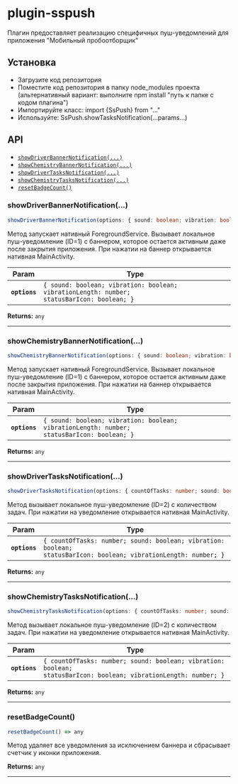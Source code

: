 # plugin-sspush

Плагин предоставляет реализацию специфичных пуш-уведомлений для приложения "Мобильный пробоотборщик"

## Установка

* Загрузите код репозитория
* Поместите код репозитория в папку node_modules проекта (альтернативный вариант: выполните npm install "путь к папке с кодом плагина")
* Импортируйте класс: import {SsPush} from "..."
* Используйте: SsPush.showTasksNotification(...params...)

## API

<docgen-index>

* [`showDriverBannerNotification(...)`](#showdriverbannernotification)
* [`showChemistryBannerNotification(...)`](#showchemistrybannernotification)
* [`showDriverTasksNotification(...)`](#showdrivertasksnotification)
* [`showChemistryTasksNotification(...)`](#showchemistrytasksnotification)
* [`resetBadgeCount()`](#resetbadgecount)

</docgen-index>

<docgen-api>
<!--Update the source file JSDoc comments and rerun docgen to update the docs below-->

### showDriverBannerNotification(...)

```typescript
showDriverBannerNotification(options: { sound: boolean; vibration: boolean; vibrationLength: number; statusBarIcon: boolean; }) => any
```

Метод запускает нативный ForegroundService.
Вызывает локальное пуш-уведомление (ID=1) с баннером, которое остается активным даже после закрытия приложения.
При нажатии на баннер открывается нативная MainActivity.

| Param         | Type                                                                                                  |
| ------------- | ----------------------------------------------------------------------------------------------------- |
| **`options`** | <code>{ sound: boolean; vibration: boolean; vibrationLength: number; statusBarIcon: boolean; }</code> |

**Returns:** <code>any</code>

--------------------


### showChemistryBannerNotification(...)

```typescript
showChemistryBannerNotification(options: { sound: boolean; vibration: boolean; vibrationLength: number; statusBarIcon: boolean; }) => any
```

Метод запускает нативный ForegroundService.
Вызывает локальное пуш-уведомление (ID=1) с баннером, которое остается активным даже после закрытия приложения.
При нажатии на баннер открывается нативная MainActivity.

| Param         | Type                                                                                                  |
| ------------- | ----------------------------------------------------------------------------------------------------- |
| **`options`** | <code>{ sound: boolean; vibration: boolean; vibrationLength: number; statusBarIcon: boolean; }</code> |

**Returns:** <code>any</code>

--------------------


### showDriverTasksNotification(...)

```typescript
showDriverTasksNotification(options: { countOfTasks: number; sound: boolean; vibration: boolean; statusBarIcon: boolean; vibrationLength: number; }) => any
```

Метод вызывает локальное пуш-уведомление (ID=2) с количеством задач.
При нажатии на уведомление открывается нативная MainActivity.

| Param         | Type                                                                                                                        |
| ------------- | --------------------------------------------------------------------------------------------------------------------------- |
| **`options`** | <code>{ countOfTasks: number; sound: boolean; vibration: boolean; statusBarIcon: boolean; vibrationLength: number; }</code> |

**Returns:** <code>any</code>

--------------------


### showChemistryTasksNotification(...)

```typescript
showChemistryTasksNotification(options: { countOfTasks: number; sound: boolean; vibration: boolean; statusBarIcon: boolean; vibrationLength: number; }) => any
```

Метод вызывает локальное пуш-уведомление (ID=2) с количеством задач.
При нажатии на уведомление открывается нативная MainActivity.

| Param         | Type                                                                                                                        |
| ------------- | --------------------------------------------------------------------------------------------------------------------------- |
| **`options`** | <code>{ countOfTasks: number; sound: boolean; vibration: boolean; statusBarIcon: boolean; vibrationLength: number; }</code> |

**Returns:** <code>any</code>

--------------------


### resetBadgeCount()

```typescript
resetBadgeCount() => any
```

Метод удаляет все уведомления за исключением баннера и сбрасывает счетчик у иконки приложения.

**Returns:** <code>any</code>

--------------------

</docgen-api>
